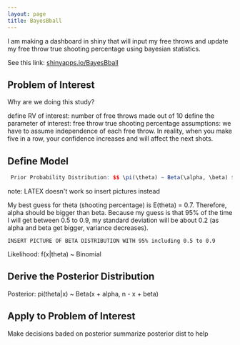 ```yaml
---
layout: page
title: BayesBball
---
```

I am making a dashboard in shiny that will input my free throws and update my free throw true shooting percentage using bayesian statistics. 

See this link: [shinyapps.io/BayesBball](https://jonathan-chia.shinyapps.io/BayesBball/)

## Problem of Interest
Why are we doing this study?
  
  define RV of interest: number of free throws made out of 10
  define the parameter of interest: free throw true shooting percentage
  assumptions: we have to assume independence of each free throw. In reality, when you make five in a row, your confidence increases and      will affect the next shots.
  
## Define Model

 ```r
  Prior Probability Distribution: $$ \pi(\theta) ~ Beta(\alpha, \beta) $$
```
note: LATEX doesn't work so insert pictures instead

My best guess for theta (shooting percentage) is E(theta) = 0.7. Therefore, alpha should be bigger than beta. Because my guess is that 95% of the time I will get between 0.5 to 0.9, my standard deviation will be about 0.2 (as alpha and beta get bigger, variance decreases).  
    
    INSERT PICTURE OF BETA DISTRIBUTION WITH 95% including 0.5 to 0.9
    
  Likelihood: f(x|theta) ~ Binomial
  
## Derive the Posterior Distribution

  Posterior: pi(theta|x) ~ Beta(x + alpha, n - x + beta)
  
## Apply to Problem of Interest

  Make decisions baded on posterior
  summarize posterior dist to help
  

  
